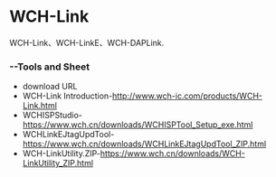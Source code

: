 # WCH-Link
WCH-Link、WCH-LinkE、WCH-DAPLink.



### --Tools and Sheet
* download URL
* WCH-Link Introduction-http://www.wch-ic.com/products/WCH-Link.html
* WCHISPStudio-https://www.wch.cn/downloads/WCHISPTool_Setup_exe.html
* WCHLinkEJtagUpdTool-https://www.wch.cn/downloads/WCHLinkEJtagUpdTool_ZIP.html
* WCH-LinkUtility.ZIP-https://www.wch.cn/downloads/WCH-LinkUtility_ZIP.html
